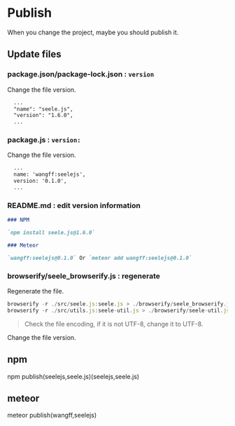 # Publish

When you change the project, maybe you should publish it.

## Update files

### package.json/package-lock.json : `version`

Change the file version.

```md
  ...
  "name": "seele.js",
  "version": "1.6.0",
  ...
```

### package.js : `version:`

Change the file version.

```md
  ...
  name: 'wangff:seelejs',
  version: '0.1.0',
  ...
```

### README.md : edit version information

```md
### NPM

`npm install seele.js@1.6.0`

### Meteor

`wangff:seelejs@0.1.0` Or `meteor add wangff:seelejs@0.1.0`
```

### browserify/seele_browserify.js : regenerate

Regenerate the file.

```js
browserify -r ./src/seele.js:seele.js > ./browserify/seele_browserify.js
browserify -r ./src/utils.js:seele-util.js > ./browserify/seele-util.js
```

> Check the file encoding, if it is not UTF-8, change it to UTF-8.

Change the file version.

## npm

npm publish(seelejs,seele.js)(seelejs,seele.js)

## meteor

meteor publish(wangff,seelejs)